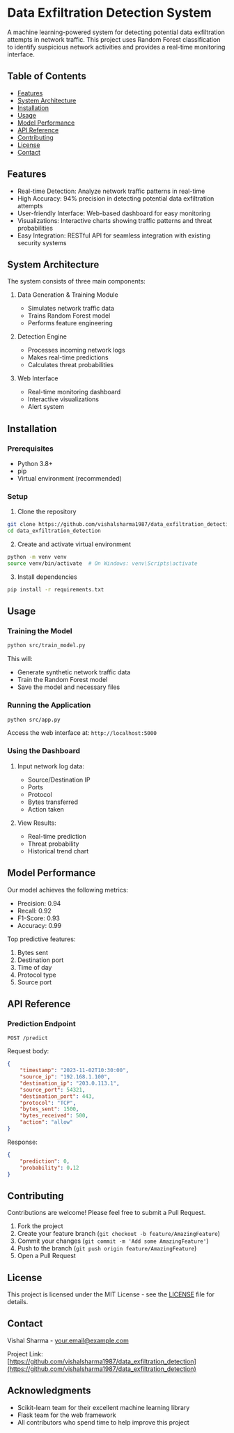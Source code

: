 # Data Exfiltration Detection System

A machine learning-powered system for detecting potential data exfiltration attempts in network traffic. This project uses Random Forest classification to identify suspicious network activities and provides a real-time monitoring interface.

## Table of Contents
- [Features](#features)
- [System Architecture](#system-architecture)
- [Installation](#installation)
- [Usage](#usage)
- [Model Performance](#model-performance)
- [API Reference](#api-reference)
- [Contributing](#contributing)
- [License](#license)
- [Contact](#contact)

## Features

- Real-time Detection: Analyze network traffic patterns in real-time
- High Accuracy: 94% precision in detecting potential data exfiltration attempts
- User-friendly Interface: Web-based dashboard for easy monitoring
- Visualizations: Interactive charts showing traffic patterns and threat probabilities
- Easy Integration: RESTful API for seamless integration with existing security systems

## System Architecture

The system consists of three main components:

1. Data Generation & Training Module
   - Simulates network traffic data
   - Trains Random Forest model
   - Performs feature engineering

2. Detection Engine
   - Processes incoming network logs
   - Makes real-time predictions
   - Calculates threat probabilities

3. Web Interface
   - Real-time monitoring dashboard
   - Interactive visualizations
   - Alert system

## Installation

### Prerequisites
- Python 3.8+
- pip
- Virtual environment (recommended)

### Setup

1. Clone the repository
```bash
git clone https://github.com/vishalsharma1987/data_exfiltration_detection.git
cd data_exfiltration_detection
```

2. Create and activate virtual environment
```bash
python -m venv venv
source venv/bin/activate  # On Windows: venv\Scripts\activate
```

3. Install dependencies
```bash
pip install -r requirements.txt
```

## Usage

### Training the Model

```bash
python src/train_model.py
```

This will:
- Generate synthetic network traffic data
- Train the Random Forest model
- Save the model and necessary files

### Running the Application

```bash
python src/app.py
```

Access the web interface at: `http://localhost:5000`

### Using the Dashboard

1. Input network log data:
   - Source/Destination IP
   - Ports
   - Protocol
   - Bytes transferred
   - Action taken

2. View Results:
   - Real-time prediction
   - Threat probability
   - Historical trend chart

## Model Performance

Our model achieves the following metrics:

- Precision: 0.94
- Recall: 0.92
- F1-Score: 0.93
- Accuracy: 0.99

Top predictive features:
1. Bytes sent
2. Destination port
3. Time of day
4. Protocol type
5. Source port

## API Reference

### Prediction Endpoint

```http
POST /predict
```

Request body:
```json
{
    "timestamp": "2023-11-02T10:30:00",
    "source_ip": "192.168.1.100",
    "destination_ip": "203.0.113.1",
    "source_port": 54321,
    "destination_port": 443,
    "protocol": "TCP",
    "bytes_sent": 1500,
    "bytes_received": 500,
    "action": "allow"
}
```

Response:
```json
{
    "prediction": 0,
    "probability": 0.12
}
```

## Contributing

Contributions are welcome! Please feel free to submit a Pull Request.

1. Fork the project
2. Create your feature branch (`git checkout -b feature/AmazingFeature`)
3. Commit your changes (`git commit -m 'Add some AmazingFeature'`)
4. Push to the branch (`git push origin feature/AmazingFeature`)
5. Open a Pull Request

## License

This project is licensed under the MIT License - see the [LICENSE](LICENSE) file for details.

## Contact

Vishal Sharma - [your.email@example.com](mailto:your.email@example.com)

Project Link: [https://github.com/vishalsharma1987/data_exfiltration_detection](https://github.com/vishalsharma1987/data_exfiltration_detection)

## Acknowledgments

- Scikit-learn team for their excellent machine learning library
- Flask team for the web framework
- All contributors who spend time to help improve this project
